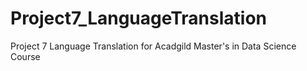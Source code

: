 # Project7_LanguageTranslation
Project 7 Language Translation for Acadgild Master's in Data Science Course
